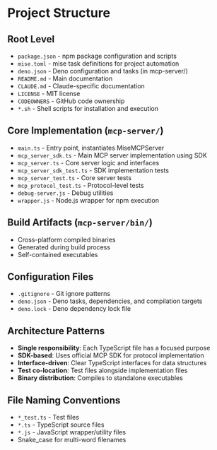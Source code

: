 # Project Structure

## Root Level
- `package.json` - npm package configuration and scripts
- `mise.toml` - mise task definitions for project automation
- `deno.json` - Deno configuration and tasks (in mcp-server/)
- `README.md` - Main documentation
- `CLAUDE.md` - Claude-specific documentation
- `LICENSE` - MIT license
- `CODEOWNERS` - GitHub code ownership
- `*.sh` - Shell scripts for installation and execution

## Core Implementation (`mcp-server/`)
- `main.ts` - Entry point, instantiates MiseMCPServer
- `mcp_server_sdk.ts` - Main MCP server implementation using SDK
- `mcp_server.ts` - Core server logic and interfaces
- `mcp_server_sdk_test.ts` - SDK implementation tests
- `mcp_server_test.ts` - Core server tests
- `mcp_protocol_test.ts` - Protocol-level tests
- `debug-server.js` - Debug utilities
- `wrapper.js` - Node.js wrapper for npm execution

## Build Artifacts (`mcp-server/bin/`)
- Cross-platform compiled binaries
- Generated during build process
- Self-contained executables

## Configuration Files
- `.gitignore` - Git ignore patterns
- `deno.json` - Deno tasks, dependencies, and compilation targets
- `deno.lock` - Deno dependency lock file

## Architecture Patterns
- **Single responsibility**: Each TypeScript file has a focused purpose
- **SDK-based**: Uses official MCP SDK for protocol implementation
- **Interface-driven**: Clear TypeScript interfaces for data structures
- **Test co-location**: Test files alongside implementation files
- **Binary distribution**: Compiles to standalone executables

## File Naming Conventions
- `*_test.ts` - Test files
- `*.ts` - TypeScript source files
- `*.js` - JavaScript wrapper/utility files
- Snake_case for multi-word filenames
